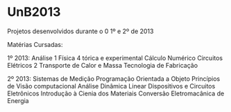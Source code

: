 UnB2013
===========

Projetos desenvolvidos durante o 0 1º e 2º de 2013

Matérias Cursadas:

1º 2013:
	Análise 1
	Física 4 tórica e experimental
	Cálculo Numérico
	Circuitos Elétricos 2
	Transporte de Calor e Massa
	Tecnologia de Fabricação

2º 2013:
	Sistemas de Medição
	Programação Orientada a Objeto
	Princípios de Visão computacional
	Análise Dinâmica Linear
	Dispositivos e Circuitos Eletrônicos
	Introdução à Cienia dos Materiais
	Conversão Eletromacânica de Energia


